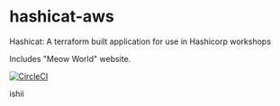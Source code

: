 # hashicat-aws
Hashicat: A terraform built application for use in Hashicorp workshops

Includes "Meow World" website.

[![CircleCI](https://circleci.com/gh/hashicorp/hashicat-aws.svg?style=svg)](https://circleci.com/gh/hashicorp/hashicat-aws)

ishii